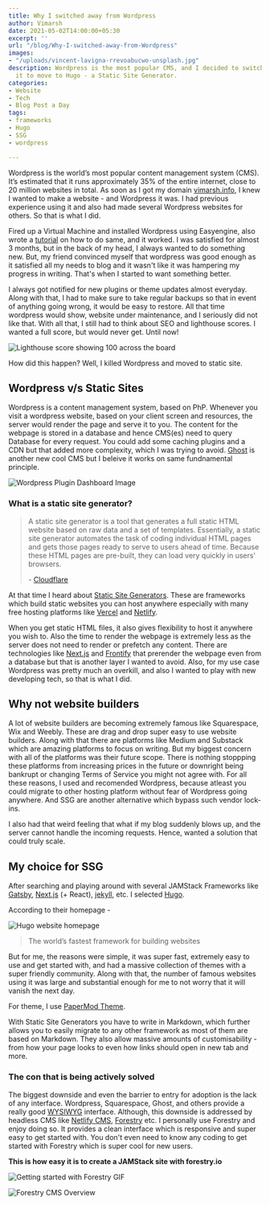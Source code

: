 ```yaml
---
title: Why I switched away from Wordpress
author: Vimarsh
date: 2021-05-02T14:00:00+05:30
excerpt: ''
url: "/blog/Why-I-switched-away-from-Wordpress"
images:
- "/uploads/vincent-lavigna-rrevoabucwo-unsplash.jpg"
description: Wordpress is the most popular CMS, and I decided to switch away from
  it to move to Hugo - a Static Site Generator.
categories:
- Website
- Tech
- Blog Post a Day
tags:
- frameworks
- Hugo
- SSG
- wordpress

---
```

Wordpress is the world’s most popular content management system (CMS). It’s estimated that it runs approximately 35% of the entire internet, close to 20 million websites in total. As soon as I got my domain [vimarsh.info](http://vimarsh.info), I knew I wanted to make a website - and Wordpress it was. I had previous experience using it and also had made several Wordpress websites for others. So that is what I did.

Fired up a Virtual Machine and installed Wordpress using Easyengine, also wrote a [tutorial](https://www.vimarsh.info/blog/fastest-way-to-install-wordpress/) on how to do same, and it worked. I was satisfied for almost 3 months, but in the back of my head, I always wanted to do something new. But, my friend convinced myself that wordpress was good enough as it satisfied all my needs to blog and it wasn't like it was hampering my progress in writing. That's when I started to want something better.

I always got notified for new plugins or theme updates almost everyday. Along with that, I had to make sure to take regular backups so that in event of anything going wrong, it would be easy to restore. All that time wordpress would show, website under maintenance, and I seriously did not like that. With all that, I still had to think about SEO and lighthouse scores. I wanted a full score, but would never get. Until now!

![Lighthouse score showing 100 across the board](/uploads/vimarsh-main-website-lighthouse-score.png "Lighthouse score")

How did this happen? Well, I killed Wordpress and moved to static site.

## Wordpress v/s Static Sites

Wordpress is a content management system, based on PhP. Whenever you visit a wordpress website, based on your client screen and resources, the server would render the page and serve it to you. The content for the webpage is stored in a database and hence CMS(es) need to query Database for every request. You could add some caching plugins and a CDN but that added more complexity, which I was trying to avoid. [Ghost](http://ghost.org) is another new cool CMS but I beleive it works on same fundnamental principle.

![Wordpress Plugin Dashboard Image](/uploads/stephen-phillips-hostreviews-co-uk-sspzml7fpwc-unsplash.jpg "Wordpress Plugin Dashboard")

### **What is a static site generator?**

> A static site generator is a tool that generates a full static HTML website based on raw data and a set of templates. Essentially, a static site generator automates the task of coding individual HTML pages and gets those pages ready to serve to users ahead of time. Because these HTML pages are pre-built, they can load very quickly in users' browsers.
>
> \-  [Cloudflare](https://www.cloudflare.com/en-in/learning/performance/static-site-generator/)

At that time I heard about [Static Site Generators](https://jamstack.org/generators/). These are frameworks which build static websites you can host anywhere especially with many free hosting platforms like [Vercel](https://vercel.com/) and [Netlify](http://netlify.app/).

When you get static HTML files, it also gives flexibility to host it anywhere you wish to. Also the time to render the webpage is extremely less as the server does not need to render or prefetch any content. There are technologies like [Next.js](https://nextjs.org/) and [Frontify](https://www.frontify.com/en/) that prerender the webpage even from a database but that is another layer I wanted to avoid. Also, for my use case Wordpress was pretty much an overkill, and also I wanted to play with new developing tech, so that is what I did.

## Why not website builders

A lot of website builders are becoming extremely famous like Squarespace, Wix and Weebly. These are drag and drop super easy to use website builders. Along with that there are platforms like Medium and Substack which are amazing platforms to focus on writing. But my biggest concern with all of the platforms was their future scope. There is nothing stoppping these platforms from increasing prices in the future or downright being bankrupt or changing Terms of Service you might not agree with. For all these reasons, I used and recomended Wordpress, because atleast you could migrate to other hosting platform without fear of Wordpress going anywhere. And SSG are another alternative which bypass such vendor lock-ins.

I also had that weird feeling that what if my blog suddenly blows up, and the server cannot handle the incoming requests. Hence, wanted a solution that could truly scale.

## My choice for SSG

After searching and playing around with several JAMStack Frameworks like [Gatsby](https://www.gatsbyjs.com/), [Next.js](https://nextjs.org/docs/basic-features/pages) (+ React), [jekyll](https://jekyllrb.com/), etc. I selected [Hugo](https://gohugo.io/).

According to their homepage -

![Hugo website homepage](/uploads/hugo-website-screenshot.png "Hugo website homepage")

> The world’s fastest framework for building websites

But for me, the reasons were simple, it was super fast, extremely easy to use and get started with, and had a massive collection of themes with a super friendly community. Along with that, the number of famous websites using it was large and substantial enough for me to not worry that it will vanish the next day.

For theme, I use [PaperMod Theme](https://adityatelange.github.io/hugo-PaperMod/).

With Static Site Generators you have to write in Markdown, which further allows you to easily migrate to any other framework as most of them are based on Markdown. They also allow massive amounts of customisability - from how your page looks to even how links should open in new tab and more.

### The con that is being actively solved

The biggest downside and even the barrier to entry for adoption is the lack of any interface. Wordpress, Squarespace, Ghost, and others provide a really good [WYSIWYG](https://en.wikipedia.org/wiki/WYSIWYG) interface. Although, this downside is addressed by headless CMS like [Netlify CMS](https://www.netlifycms.org/), [Forestry](https://forestry.io/) etc. I personally use Forestry and enjoy doing so. It provides a clean interface which is responsive and super easy to get started with. You don't even need to know any coding to get started with Forestry which is super cool for new users.

**This is how easy it is to create a JAMStack site with forestry.io**

![Getting started with Forestry GIF](/uploads/get-started-with-forestry.gif "Super easy way to create your own JAMStack website")

![Forestry CMS Overview](/uploads/forestry-cms-overview.gif "Forestry CMS Overview")
